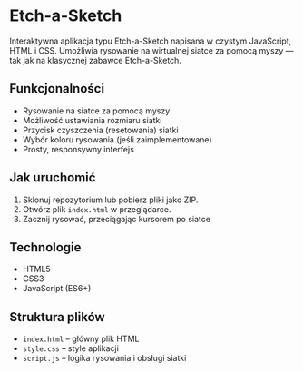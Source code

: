 # Etch-a-Sketch

Interaktywna aplikacja typu Etch-a-Sketch napisana w czystym JavaScript, HTML i CSS. Umożliwia rysowanie na wirtualnej siatce za pomocą myszy — tak jak na klasycznej zabawce Etch-a-Sketch.

  
## Funkcjonalności
- Rysowanie na siatce za pomocą myszy
- Możliwość ustawiania rozmiaru siatki
- Przycisk czyszczenia (resetowania) siatki
- Wybór koloru rysowania (jeśli zaimplementowane)
- Prosty, responsywny interfejs


## Jak uruchomić

1. Sklonuj repozytorium lub pobierz pliki jako ZIP.
2. Otwórz plik `index.html` w przeglądarce.
3. Zacznij rysować, przeciągając kursorem po siatce


## Technologie

- HTML5
- CSS3
- JavaScript (ES6+)


## Struktura plików

- `index.html` – główny plik HTML
- `style.css` – style aplikacji
- `script.js` – logika rysowania i obsługi siatki
 
